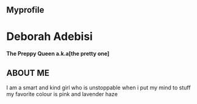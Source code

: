 ## Myprofile
  # Deborah Adebisi
  #### The Preppy Queen a.k.a[the pretty one]
## ABOUT ME 
I am a smart and kind girl who is unstoppable when i put my mind to stuff  my favorite colour is pink and lavender haze